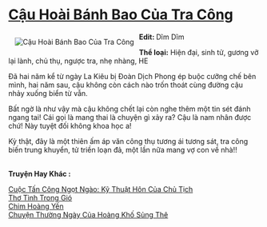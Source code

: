 <a href="https://utruyen.com/truyen/cau-hoai-banh-bao-cua-tra-cong/18918/" title="Cậu Hoài Bánh Bao Của Tra Công"><h1>Cậu Hoài Bánh Bao Của Tra Công</h1></a><div style="display:table"><img align="right" style="float: left; padding: 10px;" src="https://utruyen.com/images/story/200x260/cau-hoai-banh-bao-cua-tra-cong.jpg" alt="Cậu Hoài Bánh Bao Của Tra Công"><b>Edit: </b>Dĩm Dĩm<p></p><b>Thể loại:</b> Hiện đại, sinh tử, gương vỡ lại lành, chủ thụ, ngược tra, nhẹ nhàng, HE<p></p>Đã hai năm kể từ ngày La Kiêu bị Đoàn Dịch Phong ép buộc cưỡng chế bên mình, hai năm sau, cậu không còn cách nào trốn thoát cùng đường cậu nhảy xuống biển từ vẫn.<p></p>Bất ngờ là như vậy mà cậu không chết lại còn nghe thêm một tin sét đánh ngang tai! Cái gọi là mang thai là chuyện gì xảy ra? Cậu là nam nhân được chứ! Này tuyệt đối không khoa học a!<p></p>Kỳ thật, đây là một thiên ấm áp văn công thụ tương ái tương sát, tra công biến trung khuyển, tử triền loạn đả, một lần nữa mang vợ con về nhà!!</div><p><br><b>Truyện Hay Khác :</b></p><a href="https://utruyen.com/truyen/cuoc-tan-cong-ngot-ngao-ky-thuat-hon-cua-chu-tich/19137/" alt="Cuộc Tấn Công Ngọt Ngào: Kỹ Thuật Hôn Của Chủ Tịch">Cuộc Tấn Công Ngọt Ngào: Kỹ Thuật Hôn Của Chủ Tịch</a><br/><a href="https://github.com/quanluxury/ngontinhhot/tree/master/truyenhay/19299/" alt="Thơ Tình Trong Gió">Thơ Tình Trong Gió</a><br/><a href="https://github.com/quanluxury/ngontinhhot/tree/master/truyenhay/17177/" alt="Chim Hoàng Yến">Chim Hoàng Yến</a><br/><a href="https://www.flickr.com/photos/184340401@N07/48819070976/" alt="Chuyện Thường Ngày Của Hoàng Khố Sủng Thê">Chuyện Thường Ngày Của Hoàng Khố Sủng Thê</a><br/>